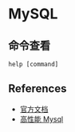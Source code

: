 # MySQL

## 命令查看

```mysql
help [command]
```

## References

- [官方文档](https://dev.mysql.com/doc/refman/5.7/en/)
- [高性能 Mysql]()